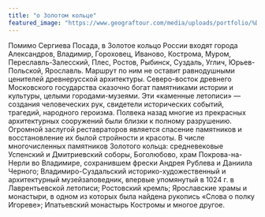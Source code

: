 ```yaml
---
title: "о Золотом кольце"
featured_image: "https://www.geograftour.com/media/uploads/portfolio/%D0%B7%D0%BE%D0%BB%D0%BE%D1%82%D0%BE%D0%B5%20%D0%BA%D0%BE%D0%BB%D1%8C%D1%86%D0%BE.jpg"
---
```


Помимо Сергиева Посада, в Золотое кольцо России входят города Александров, Владимир, Гороховец, Иваново, 
Кострома, Муром, Переславль-Залесский, Плес, Ростов, Рыбинск, Суздаль, Углич, Юрьев-Польской, Ярославль. 
Маршрут по ним не оставит равнодушными ценителей древнерусской архитектуры. Северо-восток древнего Московского 
государства сказочно богат памятниками истории и культуры, целыми городами-музеями. Эти «каменные летописи» — 
создания человеческих рук, свидетели исторических событий, трагедий, народного героизма. Полвека назад многие 
из прекрасных архитектурных сооружений были близки к полному разрушению. Огромной заслугой реставраторов
является спасение памятников и восстановление их былой стройности и красоты. В числе многочисленных 
памятников Золотого кольца: средневековые Успенский и Дмитриевский соборы, Боголюбово,
храм Покрова-на-Нерли во Владимире, сохранившем фрески Андрея Рублева и Даниила
Черного; Владимиро-Суздальский историко-художественный и архитектурный музейзаповедник,
впервые упомянутый в 1024 г. в Лаврентьевской летописи; Ростовский кремль;
Ярославские храмы и монастыри, в одном из которых была найдена рукопись «Слова о 
полку Игореве»; Ипатьевский монастырь Костромы и многое другое.
